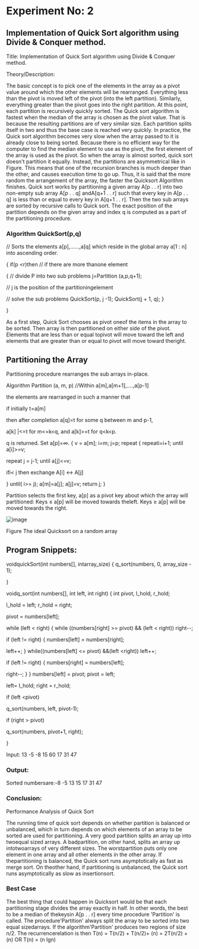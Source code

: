 # Experiment No: 2
##  Implementation of Quick Sort algorithm using Divide & Conquer method.

Title: Implementation of Quick Sort algorithm using Divide & Conquer method.

Theory/Description:

The basic concept is to pick one of the elements in the array as a pivot value around which the other elements will be rearranged. Everything less than the pivot is moved left of the pivot (into the left partition). Similarly, everything greater than the pivot goes into the right partition. At this point, each partition is recursively quickly sorted.
The Quick sort algorithm is fastest when the median of the array is chosen as the pivot value. That is because the resulting partitions are of very similar size. Each partition splits itself in two and thus the base case is reached very quickly.
In practice, the Quick sort algorithm becomes very slow when the array passed to it is already close to being sorted. Because there is no efficient way for the computer to find the median element to use as the pivot, the first element of the array is used as the pivot. So when the array is almost sorted, quick sort doesn't partition it equally. Instead, the partitions are asymmetrical like in Figure. This means that one of the recursion branches is much deeper than the other, and causes execution time to go up. Thus, it is said that the more random the arrangement of the array, the faster the Quicksort Algorithm finishes.
Quick sort works by partitioning a given array A[p . . r] into two non-empty sub array A[p
. . q] andA[q+1 . . r] such that every key in A[p . . q] is less than or equal to every key in A[q+1 . . r]. Then the two sub arrays are sorted by recursive calls to Quick sort. The exact position of the partition depends on the given array and index q is computed as a part of the partitioning procedure.

### Algorithm QuickSort(p,q)
// Sorts the elements a[p],……,a[q] which reside in the global array a[1 : n] into ascending order.

{
if(p <r)then	//	if there are more thanone element

{
//	divide P into two sub problems 
j=Partition (a,p,q+1);

//	j is the position of the partitioningelement

//	solve the sub problems 
QuickSort(p, j -1); QuickSort(j + 1, q);
}

}

As a first step, Quick Sort chooses as pivot oneof the items in the array to be sorted. Then array is then partitioned on either side of the pivot. Elements that are less than or equal topivot will move toward the left and elements that are greater than or equal to pivot will move toward theright.

## Partitioning the Array
Partitioning procedure rearranges the sub arrays in-place.

Algorithm Partition (a, m, p)
//Within a[m],a[m+1],….,a[p-1]

the elements are rearranged in such a manner that

if initially t=a[m]

then after completion a[q]=t for some q between m and p-1,

a[k] |<=t for m<=k<q, and a[k]>=t for q<k<p.

q is returned. Set a[p]=∞.
{
v = a[m]; i=m; j=p; repeat
{
repeati=i+1; until a[i]>=v;

repeat j = j-1; until a[j]<=v;

ifi< j then exchange A[i] ↔ A[j]

} until( i>= j); a[m]=a[j]; a[j]=v; 
return j;
}

Partition selects the first key, a[p] as a pivot key about which the array will partitioned: Keys ≤ a[p] will be moved towards theleft.
Keys ≥ a[p] will be moved towards the right.

![image](https://github.com/22bdo10074/Semester_4-Practicals/assets/142095565/31571349-a3fc-441f-a610-3fdddfa3d7b8)


Figure The ideal Quicksort on a random array
 
## Program Snippets:

voidquickSort(int numbers[], intarray_size)
{
q_sort(numbers, 0, array_size - 1);

}

voidq_sort(int numbers[], int left, int right)
{
int pivot, l_hold, r_hold;

l_hold = left; r_hold = right;

pivot = numbers[left]; 

while (left < right)
{
while ((numbers[right] >= pivot) && (left < right)) right--;

if (left != right)
{
numbers[left] = numbers[right];

left++;
}
while((numbers[left] <= pivot) &&(left <right)) left++;

if (left != right)
{
numbers[right] = numbers[left]; 

right--;
}
}
numbers[left] = pivot; pivot = left;

left= l_hold; right = r_hold;

if (left <pivot)

q_sort(numbers, left, pivot-1); 

if (right > pivot)

q_sort(numbers, pivot+1, right);

}

Input:	13	-5  -8 15  60  17  31  47

### Output:
Sorted numbersare:-8  -5  13  15  17  31  47
 
### Conclusion:

Performance Analysis of Quick Sort

The running time of quick sort depends on whether partition is balanced or unbalanced, which in turn depends on which elements of an array to be sorted are used for partitioning.
A very good partition splits an array up into twoequal sized arrays. A badpartition, on other hand, splits an array up intotwoarrays of very different sizes. The worstpartition puts only one element in one array and all other elements in the other array. If thepartitioning is balanced, the Quick sort runs asymptotically as fast as merge sort. On theother hand, if partitioning is unbalanced, the Quick sort runs asymptotically as slow as insertionsort.

### Best Case
The best thing that could happen in Quicksort would be that each partitioning stage divides the array exactly in half. In other words, the best to be a median of thekeysin A[p . . r] every time procedure 'Partition' is called. The procedure'Partition' always split the array to be sorted into two equal sizedarrays.
If the algorithm'Partition' produces two regions of size n/2. The recurrencerelation is then T(n) = T(n/2) + T(n/2)+ (n)        = 2T(n/2) +  (n)
OR
T(n) =  (n lgn)


